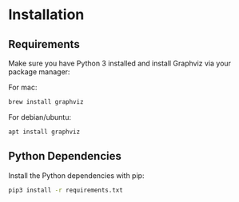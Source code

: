 # Installation

## Requirements

Make sure you have Python 3 installed and install Graphviz via your package manager:

For mac:
```sh
brew install graphviz
```

For debian/ubuntu:
```
apt install graphviz
```

## Python Dependencies

Install the Python dependencies with pip:

```sh
pip3 install -r requirements.txt
```